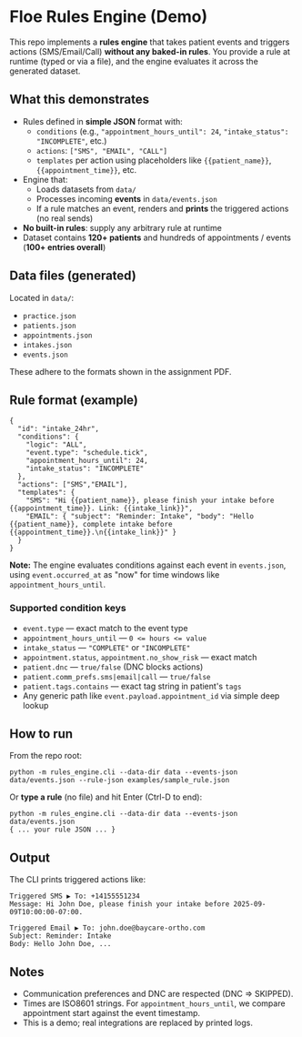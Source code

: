 
# Floe Rules Engine (Demo)

This repo implements a **rules engine** that takes patient events and triggers actions (SMS/Email/Call) **without any baked-in rules**. You provide a rule at runtime (typed or via a file), and the engine evaluates it across the generated dataset.

## What this demonstrates

- Rules defined in **simple JSON** format with:
  - `conditions` (e.g., `"appointment_hours_until": 24`, `"intake_status": "INCOMPLETE"`, etc.)
  - `actions`: `["SMS", "EMAIL", "CALL"]`
  - `templates` per action using placeholders like `{{patient_name}}`, `{{appointment_time}}`, etc.
- Engine that:
  - Loads datasets from `data/`
  - Processes incoming **events** in `data/events.json`
  - If a rule matches an event, renders and **prints** the triggered actions (no real sends)
- **No built-in rules**: supply any arbitrary rule at runtime
- Dataset contains **120+ patients** and hundreds of appointments / events (**100+ entries overall**)

## Data files (generated)

Located in `data/`:
- `practice.json`
- `patients.json`
- `appointments.json`
- `intakes.json`
- `events.json`

These adhere to the formats shown in the assignment PDF.

## Rule format (example)

```
{
  "id": "intake_24hr",
  "conditions": {
    "logic": "ALL",
    "event.type": "schedule.tick",
    "appointment_hours_until": 24,
    "intake_status": "INCOMPLETE"
  },
  "actions": ["SMS","EMAIL"],
  "templates": {
    "SMS": "Hi {{patient_name}}, please finish your intake before {{appointment_time}}. Link: {{intake_link}}",
    "EMAIL": { "subject": "Reminder: Intake", "body": "Hello {{patient_name}}, complete intake before {{appointment_time}}.\n{{intake_link}}" }
  }
}
```

**Note:** The engine evaluates conditions against each event in `events.json`, using `event.occurred_at` as "now" for time windows like `appointment_hours_until`.

### Supported condition keys

- `event.type` — exact match to the event type
- `appointment_hours_until` — `0 <= hours <= value`
- `intake_status` — `"COMPLETE"` or `"INCOMPLETE"`
- `appointment.status`, `appointment.no_show_risk` — exact match
- `patient.dnc` — `true/false` (DNC blocks actions)
- `patient.comm_prefs.sms|email|call` — `true/false`
- `patient.tags.contains` — exact tag string in patient's `tags`
- Any generic path like `event.payload.appointment_id` via simple deep lookup

## How to run

From the repo root:

```
python -m rules_engine.cli --data-dir data --events-json data/events.json --rule-json examples/sample_rule.json
```

Or **type a rule** (no file) and hit Enter (Ctrl-D to end):

```
python -m rules_engine.cli --data-dir data --events-json data/events.json
{ ... your rule JSON ... }
```

## Output

The CLI prints triggered actions like:

```
Triggered SMS ▶ To: +14155551234
Message: Hi John Doe, please finish your intake before 2025-09-09T10:00:00-07:00.

Triggered Email ▶ To: john.doe@baycare-ortho.com
Subject: Reminder: Intake
Body: Hello John Doe, ...
```

## Notes

- Communication preferences and DNC are respected (DNC => SKIPPED).
- Times are ISO8601 strings. For `appointment_hours_until`, we compare appointment start against the event timestamp.
- This is a demo; real integrations are replaced by printed logs.
```

